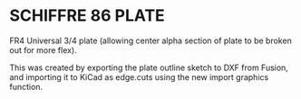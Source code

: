 # SCHIFFRE 86 PLATE

FR4 Universal 3/4 plate (allowing center alpha section of plate to be broken out for more flex).

This was created by exporting the plate outline sketch to DXF from Fusion, and importing it to KiCad as edge.cuts using the new import graphics function.